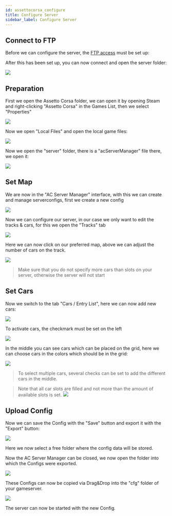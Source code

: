 ```yaml
---
id: assettocorsa_configure
title: Configure Server
sidebar_label: Configure Server
---
```


## Connect to FTP

Before we can configure the server, the [FTP access](gameserver_ftpaccess.md) must be set up:

[](https://screensaver01.zap-hosting.com/index.php/s/ekYw27nA4cgiNAk/preview)

After this has been set up, you can now connect and open the server folder:

![](https://screensaver01.zap-hosting.com/index.php/s/MHt37AFEeZYgs97/preview)


## Preparation

First we open the Assetto Corsa folder, we can open it by opening Steam and right-clicking "Assetto Corsa" in the Games List, then we select "Properties"

![](https://screensaver01.zap-hosting.com/index.php/s/eC9ny8CTa5PwAEN/preview)

Now we open "Local Files" and open the local game files:

![](https://screensaver01.zap-hosting.com/index.php/s/NM5QR9PeJzjSiY8/preview)

Now we open the "server" folder, there is a "acServerManager" file there, we open it:


![](https://screensaver01.zap-hosting.com/index.php/s/onqBCHqaezK2csf/preview)


## Set Map

We are now in the "AC Server Manager" interface, with this we can create and manage serverconfigs, first we create a new config

![](https://screensaver01.zap-hosting.com/index.php/s/gDXC8MQeiGgZ7Rq/preview)

Now we can configure our server, in our case we only want to edit the tracks & cars, for this we open the "Tracks" tab

![](https://screensaver01.zap-hosting.com/index.php/s/ePC7TwT4nEkJ88P/preview)

Here we can now click on our preferred map, above we can adjust the number of cars on the track.

![](https://screensaver01.zap-hosting.com/index.php/s/oizKLpW3wWfaw6g/preview)

> Make sure that you do not specify more cars than slots on your server, otherwise the server will not start

## Set Cars

Now we switch to the tab "Cars / Entry List", here we can now add new cars:

![](https://screensaver01.zap-hosting.com/index.php/s/ExfRpRW9LbjRNkP/preview)

To activate cars, the checkmark must be set on the left

![](https://screensaver01.zap-hosting.com/index.php/s/7tZqtpfMKLz7oiR/preview)

In the middle you can see cars which can be placed on the grid, here we can choose cars in the colors which should be in the grid:

![](https://screensaver01.zap-hosting.com/index.php/s/D67miafjkCAQTkZ/preview)

> To select multiple cars, several checks can be set to add the different cars in the middle.

> Note that all car slots are filled and not more than the amount of available slots is set.
> ![](https://screensaver01.zap-hosting.com/index.php/s/rGKR2zNwgEagYMa/preview)

## Upload Config

Now we can save the Config with the "Save" button and export it with the "Export" button:

![](https://screensaver01.zap-hosting.com/index.php/s/ixFdiQHfA9q6ca4/preview)

Here we now select a free folder where the config data will be stored.

Now the AC Server Manager can be closed, we now open the folder into which the Configs were exported.

![](https://screensaver01.zap-hosting.com/index.php/s/trBYPXFQT6AcxWL/preview)

These Configs can now be copied via Drag&Drop into the "cfg" folder of your gameserver.

![](https://screensaver01.zap-hosting.com/index.php/s/9yFE96xgBQwHgsg/preview)

The server can now be started with the new Config.